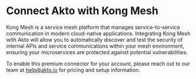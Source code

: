 # Connect Akto with Kong Mesh

Kong Mesh is a service mesh platform that manages service-to-service communication in modern cloud-native applications. Integrating Kong Mesh with Akto will allow you to automatically discover and test the security of internal APIs and service communications within your mesh environment, ensuring your microservices are protected against potential vulnerabilities.

To enable this premium connector for your account, please reach out to our team at [help@akto.io](mailto:help@akto.io) for pricing and setup information.
